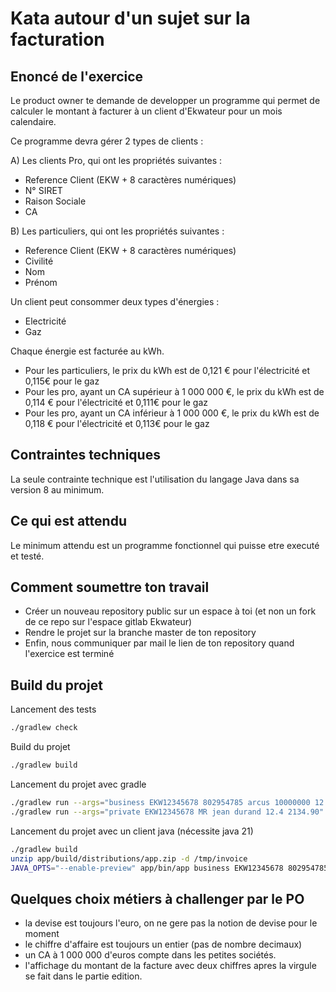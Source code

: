 # Kata autour d'un sujet sur la facturation

## Enoncé de l'exercice
Le product owner te demande de developper un programme qui permet de calculer le montant à facturer à un client d'Ekwateur pour
un mois calendaire.

Ce programme devra gérer 2 types de clients :

A) Les clients Pro, qui ont les propriétés suivantes :
- Reference Client (EKW + 8 caractères numériques)
- N° SIRET
- Raison Sociale
- CA

B) Les particuliers, qui ont les propriétés suivantes :
- Reference Client (EKW + 8 caractères numériques)
- Civilité
- Nom
- Prénom

Un client peut consommer deux types d'énergies :
- Electricité
- Gaz

Chaque énergie est facturée au kWh.
- Pour les particuliers, le prix du kWh est de 0,121 € pour l'électricité et 0,115€ pour le gaz
- Pour les pro, ayant un CA supérieur à 1 000 000 €, le prix du kWh est de 0,114 € pour l'électricité et 0,111€ pour le gaz
- Pour les pro, ayant un CA inférieur à 1 000 000 €, le prix du kWh est de 0,118 € pour l'électricité et 0,113€ pour le gaz

## Contraintes techniques
La seule contrainte technique est l'utilisation du langage Java dans sa version 8 au minimum.

## Ce qui est attendu
Le minimum attendu est un programme fonctionnel qui puisse etre executé et testé.

## Comment soumettre ton travail
- Créer un nouveau repository public sur un espace à toi (et non un fork de ce repo sur l'espace gitlab Ekwateur)
- Rendre le projet sur la branche master de ton repository
- Enfin, nous communiquer par mail le lien de ton repository quand l'exercice est terminé

## Build du projet

Lancement des tests
```bash
./gradlew check
```

Build du projet
```bash
./gradlew build
```

Lancement du projet avec gradle
```bash
./gradlew run --args="business EKW12345678 802954785 arcus 10000000 12.4 2134.90"
./gradlew run --args="private EKW12345678 MR jean durand 12.4 2134.90"
```
Lancement du projet avec un client java (nécessite java 21)
```bash
./gradlew build
unzip app/build/distributions/app.zip -d /tmp/invoice
JAVA_OPTS="--enable-preview" app/bin/app business EKW12345678 802954785 arcus 10000000 12.4 2134.9
```

## Quelques choix métiers à challenger par le PO
  - la devise est toujours l'euro, on ne gere pas la notion de devise pour le moment
  - le chiffre d'affaire est toujours un entier (pas de nombre decimaux)
  - un CA à 1 000 000 d'euros compte dans les petites sociétés.
  - l'affichage du montant de la facture avec deux chiffres apres la virgule se fait dans le partie edition.